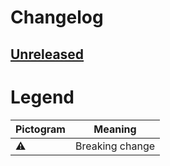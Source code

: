 # Changelog

## [Unreleased] 

[Unreleased]: https://github.com/foresterre/storyteller/compare/v0.0.0-template...HEAD

<!-- Example:

## [0.1.0] - 2022-01-01

### Added

### Changed

### Removed

### Fixed

### Deprecated

### Security


[0.1.0]: https://github.com/foresterre/bisector/compare/v0.0.0...v0.1.0

-->

# Legend

| Pictogram | Meaning         |
|-----------|-----------------|
| ⚠       | Breaking change |
